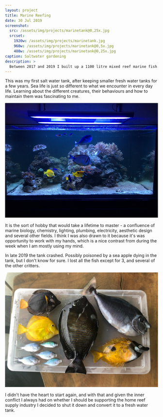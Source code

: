 ```yaml
---
layout: project
title: Marine Reefing
date: 30 Jul 2019
screenshot:
  src: /assets/img/projects/marinetank@0,25x.jpg
  srcset:
    1920w: /assets/img/projects/marinetank.jpg
    960w: /assets/img/projects/marinetank@0,5x.jpg
    480w: /assets/img/projects/marinetank@0,25x.jpg
caption: Saltwater gardening
description: >
  Between 2017 and 2019 I built up a 1100 litre mixed reef marine fish tank.
---
```


This was my first salt water tank, after keeping smaller fresh water tanks for a few years. Sea life is just so different to what we encounter in every day life. Learning about the different creatures, their behaviours and how to maintain them was fascinating to me. 

![](/assets/img/projects/live-fish.jpg)

It is the sort of hobby that would take a lifetime to master - a confluence of marine biology, chemistry, lighting, plumbing, electricity, aesthetic design and several other fields. I think I was also drawn to it because it's was opportunity to work with my hands, which is a nice contrast from during the week when I am mostly using my mind.

In late 2019 the tank crashed. Possibly poisoned by a sea apple dying in the tank, but I don't know for sure. I lost all the fish except for 3, and several of the other critters. 

![](/assets/img/projects/dead-fish.jpg)

I didn't have the heart to start again, and with that and given the inner conflict I always had on whether I should be supporting the home reef supply industry I decided to shut it down and convert it to a fresh water tank.